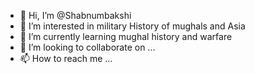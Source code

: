 - 👋 Hi, I’m @Shabnumbakshi
- 👀 I’m interested in military History of mughals and Asia
- 🌱 I’m currently learning mughal history and warfare 
- 💞️ I’m looking to collaborate on ...
- 📫 How to reach me ...

<!---
Shabnumbakshi/Shabnumbakshi is a ✨ special ✨ repository because its `README.md` (this file) appears on your GitHub profile.
You can click the Preview link to take a look at your changes.
--->
